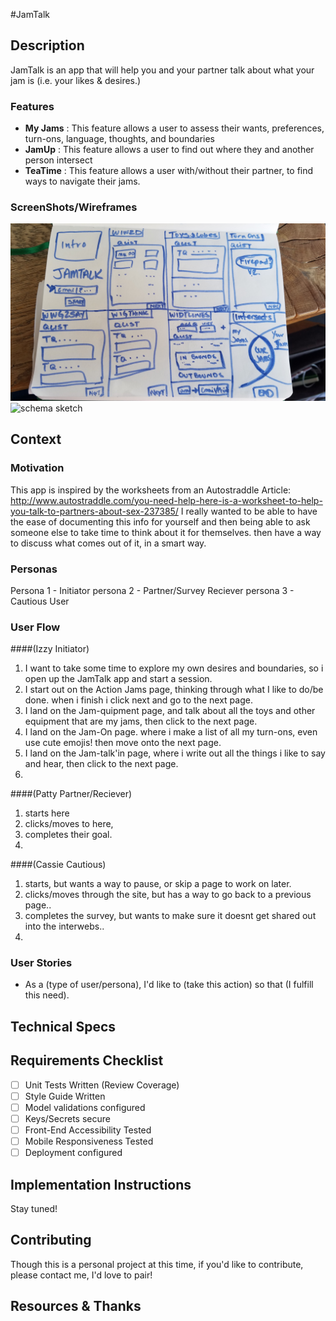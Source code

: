 #JamTalk

## Description
JamTalk is an app that will help you and your partner talk about what your jam is (i.e. your likes & desires.)

### Features
- **My Jams** : This feature allows a user to assess their wants, preferences, turn-ons, language, thoughts, and boundaries
- **JamUp** : This feature allows a user to find out where they and another person intersect
- **TeaTime** : This feature allows a user with/without their partner, to find ways to navigate their jams.

### ScreenShots/Wireframes
![wireframes](src/jamtalk-wires.jpg)
![schema sketch](jamtalk-schema.jpg)

## Context
### Motivation
This app is inspired by the worksheets from an Autostraddle Article: http://www.autostraddle.com/you-need-help-here-is-a-worksheet-to-help-you-talk-to-partners-about-sex-237385/
I really wanted to be able to have the ease of documenting this info for yourself and then being able to ask someone else to take time to think about it for themselves. then have a way to discuss what comes out of it, in a smart way.

### Personas
Persona 1 - Initiator
persona 2 - Partner/Survey Reciever
persona 3 - Cautious User

### User Flow

####(Izzy Initiator)
 1. I want to take some time to explore my own desires and boundaries, so i open up the JamTalk app and start a session.
 2. I start out on the Action Jams page, thinking through what I like to do/be done. when i finish i click next and go to the next page.
 3. I land on the Jam-quipment page, and talk about all the toys and other equipment that are my jams, then click to the next page.
 4. I land on the Jam-On page. where i make a list of all my turn-ons, even use cute emojis! then move onto the next page.
 5. I land on the Jam-talk'in page, where i write out all the things i like to say and hear, then click to the next page.
 6.

####(Patty Partner/Reciever)
 1. starts here
 2. clicks/moves to here,
 3. completes their goal.
 4.

####(Cassie Cautious)
 1. starts, but wants a way to pause, or skip a page to work on later.
 2. clicks/moves through the site, but has a way to go back to a previous page..
 3. completes the survey, but wants to make sure it doesnt get shared out into the interwebs..
 4.


### User Stories
- As a (type of user/persona), I'd like to (take this action) so that (I fulfill this need).

## Technical Specs


## Requirements Checklist
- [ ] Unit Tests Written (Review Coverage)
- [ ] Style Guide Written
- [ ] Model validations configured
- [ ] Keys/Secrets secure
- [ ] Front-End Accessibility Tested
- [ ] Mobile Responsiveness Tested
- [ ] Deployment configured

## Implementation Instructions
Stay tuned!
<!-- ### Environment Setup
```
add instructions
```
### Running
```
add instructions
```
### Tests
```
add instructions
```
## License
add buttons and info on licensing chosen.
-->
## Contributing
Though this is a personal project at this time, if you'd like to contribute, please contact me, I'd love to pair!

## Resources & Thanks
